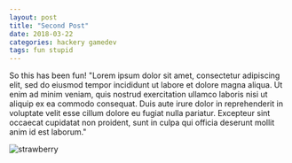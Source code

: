```yaml
---
layout: post
title: "Second Post"
date: 2018-03-22
categories: hackery gamedev
tags: fun stupid
---
```


So this has been fun!
"Lorem ipsum dolor sit amet, consectetur adipiscing elit, sed do eiusmod tempor incididunt ut labore et dolore magna aliqua. Ut enim ad minim veniam, quis nostrud exercitation ullamco laboris nisi ut aliquip ex ea commodo consequat. Duis aute irure dolor in reprehenderit in voluptate velit esse cillum dolore eu fugiat nulla pariatur. Excepteur sint occaecat cupidatat non proident, sunt in culpa qui officia deserunt mollit anim id est laborum."

![strawberry](https://media.giphy.com/media/26gsvMur6kjGr7EL6/giphy.gif)
